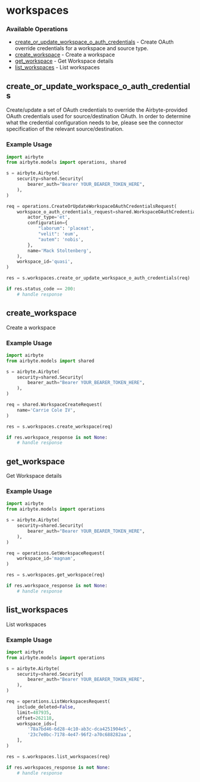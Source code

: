 # workspaces

### Available Operations

* [create_or_update_workspace_o_auth_credentials](#create_or_update_workspace_o_auth_credentials) - Create OAuth override credentials for a workspace and source type.
* [create_workspace](#create_workspace) - Create a workspace
* [get_workspace](#get_workspace) - Get Workspace details
* [list_workspaces](#list_workspaces) - List workspaces

## create_or_update_workspace_o_auth_credentials

Create/update a set of OAuth credentials to override the Airbyte-provided OAuth credentials used for source/destination OAuth.
In order to determine what the credential configuration needs to be, please see the connector specification of the relevant  source/destination.

### Example Usage

```python
import airbyte
from airbyte.models import operations, shared

s = airbyte.Airbyte(
    security=shared.Security(
        bearer_auth="Bearer YOUR_BEARER_TOKEN_HERE",
    ),
)

req = operations.CreateOrUpdateWorkspaceOAuthCredentialsRequest(
    workspace_o_auth_credentials_request=shared.WorkspaceOAuthCredentialsRequest(
        actor_type='et',
        configuration={
            "laborum": 'placeat',
            "velit": 'eum',
            "autem": 'nobis',
        },
        name='Mack Stoltenberg',
    ),
    workspace_id='quasi',
)

res = s.workspaces.create_or_update_workspace_o_auth_credentials(req)

if res.status_code == 200:
    # handle response
```

## create_workspace

Create a workspace

### Example Usage

```python
import airbyte
from airbyte.models import shared

s = airbyte.Airbyte(
    security=shared.Security(
        bearer_auth="Bearer YOUR_BEARER_TOKEN_HERE",
    ),
)

req = shared.WorkspaceCreateRequest(
    name='Carrie Cole IV',
)

res = s.workspaces.create_workspace(req)

if res.workspace_response is not None:
    # handle response
```

## get_workspace

Get Workspace details

### Example Usage

```python
import airbyte
from airbyte.models import operations

s = airbyte.Airbyte(
    security=shared.Security(
        bearer_auth="Bearer YOUR_BEARER_TOKEN_HERE",
    ),
)

req = operations.GetWorkspaceRequest(
    workspace_id='magnam',
)

res = s.workspaces.get_workspace(req)

if res.workspace_response is not None:
    # handle response
```

## list_workspaces

List workspaces

### Example Usage

```python
import airbyte
from airbyte.models import operations

s = airbyte.Airbyte(
    security=shared.Security(
        bearer_auth="Bearer YOUR_BEARER_TOKEN_HERE",
    ),
)

req = operations.ListWorkspacesRequest(
    include_deleted=False,
    limit=487935,
    offset=262118,
    workspace_ids=[
        '78a7bd46-6d28-4c10-ab3c-dca4251904e5',
        '23c7e0bc-7178-4e47-96f2-a70c688282aa',
    ],
)

res = s.workspaces.list_workspaces(req)

if res.workspaces_response is not None:
    # handle response
```
